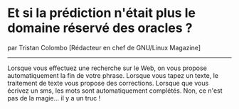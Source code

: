 # Et si la prédiction n'était plus le domaine réservé des oracles ?
par Tristan Colombo [Rédacteur en chef de GNU/Linux Magazine]

---

Lorsque vous effectuez une recherche sur le Web, on vous propose automatiquement la fin de votre phrase. Lorsque vous tapez un texte, le traitement de texte vous propose des corrections. Lorsque que vous écrivez un sms, les mots sont automatiquement complétés. Non, ce n'est pas de la magie... il y a un truc !

